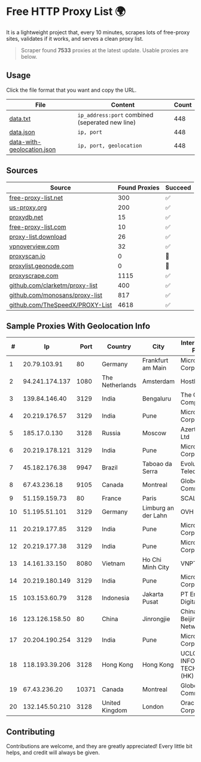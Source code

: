 
# Free HTTP Proxy List 🌍

It is a lightweight project that, every 10 minutes, scrapes lots of free-proxy sites, validates if it works, and serves a clean proxy list.


> Scraper found **7533** proxies at the latest update. Usable proxies are below.

## Usage

Click the file format that you want and copy the URL.


|File|Content|Count|
|----|-------|-----|
|[data.txt](https://raw.githubusercontent.com/themiralay/Proxy-List-World/master/data.txt)|`ip_address:port` combined (seperated new line)|448|
|[data.json](https://raw.githubusercontent.com/themiralay/Proxy-List-World/master/data.json)|`ip, port`|448|
|[data-with-geolocation.json](https://raw.githubusercontent.com/themiralay/Proxy-List-World/master/data-with-geolocation.json)|`ip, port, geolocation`|448|

## Sources

|Source|Found Proxies|Succeed|
|------|-------------|-------|
|[free-proxy-list.net](https://free-proxy-list.net)|300|✅|
|[us-proxy.org](https://www.us-proxy.org)|200|✅|
|[proxydb.net](http://proxydb.net)|15|✅|
|[free-proxy-list.com](https://free-proxy-list.com/?page=&port=&type%5B%5D=http&type%5B%5D=https&up_time=0&search=Search)|10|✅|
|[proxy-list.download](https://www.proxy-list.download/HTTP)|26|✅|
|[vpnoverview.com](https://vpnoverview.com/privacy/anonymous-browsing/free-proxy-servers)|32|✅|
|[proxyscan.io](https://www.proxyscan.io)|0|🚫|
|[proxylist.geonode.com](https://proxylist.geonode.com/api/proxy-list?limit=300&page=1&sort_by=lastChecked&sort_type=desc&protocols=http,https)|0|🚫|
|[proxyscrape.com](https://api.proxyscrape.com/v2/?request=displayproxies&protocol=http&timeout=10000&country=all&ssl=all&anonymity=all)|1115|✅|
|[github.com/clarketm/proxy-list](https://raw.githubusercontent.com/clarketm/proxy-list/master/proxy-list-raw.txt)|400|✅|
|[github.com/monosans/proxy-list](https://raw.githubusercontent.com/monosans/proxy-list/main/proxies/http.txt)|817|✅|
|[github.com/TheSpeedX/PROXY-List](https://raw.githubusercontent.com/TheSpeedX/PROXY-List/master/http.txt)|4618|✅|


## Sample Proxies With Geolocation Info

|#|Ip|Port|Country|City|Internet Service Provider|
|-|--|----|-------|----|-------------------------|
|1|20.79.103.91|80|Germany|Frankfurt am Main|Microsoft Corporation|
|2|94.241.174.137|1080|The Netherlands|Amsterdam|Hostkey B.V.|
|3|139.84.146.40|3129|India|Bengaluru|The Constant Company, LLC|
|4|20.219.176.57|3129|India|Pune|Microsoft Corporation|
|5|185.17.0.130|3128|Russia|Moscow|Azerta GROUP Ltd|
|6|20.219.178.121|3129|India|Pune|Microsoft Corporation|
|7|45.182.176.38|9947|Brazil|Taboao da Serra|Evolucao Telecom Ltda|
|8|67.43.236.18|9105|Canada|Montreal|GloboTech Communications|
|9|51.159.159.73|80|France|Paris|SCALEWAY|
|10|51.195.51.101|3129|Germany|Limburg an der Lahn|OVH SAS|
|11|20.219.177.85|3129|India|Pune|Microsoft Corporation|
|12|20.219.177.38|3129|India|Pune|Microsoft Corporation|
|13|14.161.33.150|8080|Vietnam|Ho Chi Minh City|VNPT|
|14|20.219.180.149|3129|India|Pune|Microsoft Corporation|
|15|103.153.60.79|3128|Indonesia|Jakarta Pusat|PT Era Awan Digital|
|16|123.126.158.50|80|China|Jinrongjie|China Unicom Beijing Province Network|
|17|20.204.190.254|3129|India|Pune|Microsoft Corporation|
|18|118.193.39.206|3128|Hong Kong|Hong Kong|UCLOUD INFORMATION TECHNOLOGY (HK) LIMITED|
|19|67.43.236.20|10371|Canada|Montreal|GloboTech Communications|
|20|132.145.50.210|3128|United Kingdom|London|Oracle Corporation|



## Contributing

Contributions are welcome, and they are greatly appreciated! Every
little bit helps, and credit will always be given.

